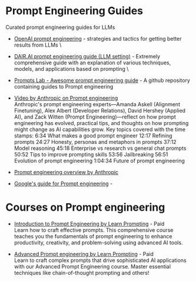 # Prompt Engineering Guides
Curated prompt engineering guides for LLMs

- [OpenAI prompt engineering](https://platform.openai.com/docs/guides/prompt-engineering) - strategies and tactics for getting better results from LLMs \
- [DAIR.AI prompt engineering guide (LLM setting)](https://www.promptingguide.ai/) - Extremely comprehensive guide with an explanation of various techniques, models, and applications based on prompting \
- [Prompts Lab - Awesome prompt engineering guide](https://github.com/promptslab/Awesome-Prompt-Engineering) - A github repository containing guides to Prompt engineering

- [Video by Anthropic on Prompt engineering](https://www.youtube.com/watch?v=T9aRN5JkmL8) \
  Anthropic's prompt engineering experts—Amanda Askell (Alignment Finetuning), Alex Albert (Developer Relations), David Hershey (Applied AI), and Zack Witten (Prompt Engineering)—reflect on how prompt engineering has evolved, practical tips, and thoughts on how prompting might change as AI capabilities grow.
  Key topics covered with the time stamps:
  6:34 What makes a good prompt engineer
  12:17 Refining prompts
  24:27 Honesty, personas and metaphors in prompts
  37:12 Model reasoning
  45:18 Enterprise vs research vs general chat prompts
  50:52 Tips to improve prompting skills
  53:56 Jailbreaking
  56:51 Evolution of prompt engineering
  1:04:34 Future of prompt engineering

- [Prompt engineering overview by Anthropic](https://docs.anthropic.com/en/docs/build-with-claude/prompt-engineering/overview)
- [Google's guide for Prompt engineering](https://cloud.google.com/discover/what-is-prompt-engineering) - 


# Courses on Prompt engineering
- [Introduction to Prompt Engineering by Learn Prompting](https://learnprompting.org/courses/introduction_to_prompt_engineering) - Paid \
Learn how to craft effective prompts. This comprehensive course teaches you the fundamentals of prompt engineering to enhance productivity, creativity, and problem-solving using advanced AI tools.

- [Advanced Prompt engineering by Learn Prompting](https://learnprompting.org/courses/advanced-prompt-engineering) - Paid \
  Learn to craft complex prompts that drive sophisticated AI applications with our Advanced Prompt Engineering course. Master essential techniques like chain-of-thought prompting and others!
